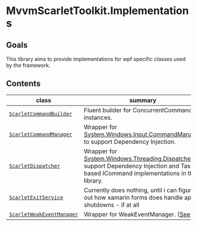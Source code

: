 # MvvmScarletToolkit.Implementations

## Goals

This library aims to provide implementations for wpf specific classes used by the framework.

## Contents

|class|summary|
|---|---|
|[``ScarletCommandBuilder``](.\ScarletCommandBuilder.cs)|Fluent builder for ConcurrentCommand instances.|
|[``ScarletCommandManager``](.\ScarletCommandManager.cs)|Wrapper for [System.Windows.Input.CommandManager](https://docs.microsoft.com/en-gb/dotnet/api/system.windows.input.commandmanager) to support Dependency Injection.|
|[``ScarletDispatcher``](.\ScarletDispatcher.cs)|Wrapper for [System.Windows.Threading.Dispatcher](https://docs.microsoft.com/en-us/dotnet/api/system.windows.threading.dispatcher) to support Dependency Injection and Task based ICommand implementations in this library.|
|[``ScarletExitService``](.\ScarletExitService.cs)|Currently does nothing, until i can figure out how xamarin forms does handle app shutdowns - if at all|
|[``ScarletWeakEventManager``](.\ScarletWeakEventManager.cs)|Wrapper for WeakEventManager. ([See](https://github.com/xamarin/Xamarin.Forms/issues/8405))|
